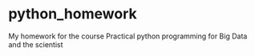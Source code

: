 # python_homework
My homework for the course Practical python programming for Big Data and the scientist
